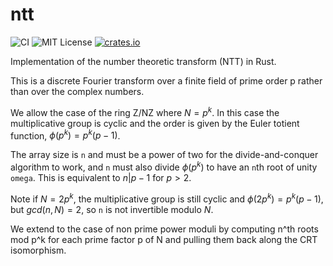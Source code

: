 # ntt
![CI](https://github.com/jacksonwalters/ntt/actions/workflows/ci.yml/badge.svg)
![MIT License](https://img.shields.io/badge/License-MIT-brightgreen)
[![crates.io](https://img.shields.io/crates/v/ntt.svg)](https://crates.io/crates/ntt)


Implementation of the number theoretic transform (NTT) in Rust.

This is a discrete Fourier transform over a finite field of prime order p rather than over the complex numbers.

We allow the case of the ring Z/NZ where $N = p^k$. In this case the multiplicative group is cyclic and the order is given by the Euler totient function, $\phi(p^k) = p^k(p-1)$.

The array size is `n` and must be a power of two for the divide-and-conquer algorithm to work, and `n` must also divide $\phi(p^k)$ to have an `n`th root of unity `omega`. This is equivalent to $n|p-1$ for $p > 2$.

Note if $N=2p^k$, the multiplicative group is still cyclic and $\phi(2p^k) = p^k(p-1)$, but $gcd(n,N)=2$, so `n` is not invertible modulo $N$. 

We extend to the case of non prime power moduli by computing n^th roots mod p^k for each prime factor p of N and pulling them back along the CRT isomorphism.
